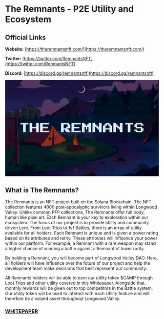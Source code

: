 # The Remnants - P2E Utility and Ecosystem

## Official Links

**Website:** [https://theremnantsnft.com/](https://theremnantsnft.com/)

**Twitter:** [https://twitter.com/RemnantsNFT](https://twitter.com/RemnantsNFT)

**Discord:** [https://discord.gg/remnantsnft](https://discord.gg/remnantsnft)



![The Remnants banner](./hero.png)

## What is The Remnants?

The Remnants is an NFT project built on the Solana Blockchain. The NFT collection features 4000 post-apocalyptic survivors living within Longwood Valley. Unlike common PFP collections, The Remnants offer full body, human like pixel art. Each Remnant is your key to exploration within our ecosystem. The focus of our project is to provide utility and community driven Lore. From Loot Trips to 1v1 Battles, there is an array of utility available for all holders. Each Remnant is unique and is given a power rating based on its attributes and rarity. These attributes will influence your power within our platform. For example, a Remnant with a rare weapon may stand a higher chance of winning a battle against a Remnant of lower rarity. 

By holding a Remnant, you will become part of Longwood Valley DAO. Here, all holders will have influence over the future of our project and help the development team make decisions that best represent our community.

All Remnants holders will be able to earn our utility token $CAMP through Loot Trips and other utility covered in this Whitepaper. Alongside that, monthly rewards will be given out to top competitors in the Battle system. Our utility token will be used to interact with each Utility feature and will therefore be a valued asset throughout Longwood Valley.

### [WHITEPAPER](https://theremnants.notion.site/theremnants/The-Remnants-P2E-Utility-and-Ecosystem-afaebab1729c48f081959499a4e652f4)
